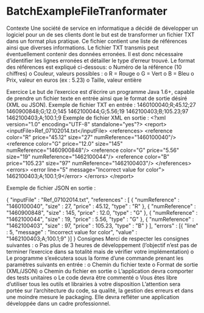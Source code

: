 # BatchExampleFileTranformater
Contexte
Une société de service en informatique a décidé de développer un logiciel pour un de ses clients dont
le but est de transformer un fichier TXT dans un format plus pratique.
Ce fichier contient une liste de références ainsi que diverses informations.
Le fichier TXT transmis peut éventuellement contenir des données erronées.
Il est donc nécessaire d’identifier les lignes erronées et détailler le type d’erreur trouvé.
Le format des références est expliqué ci-dessous:
o Numéro de la référence (10 chiffres)
o Couleur, valeurs possibles :
o R = Rouge
o G = Vert
o B = Bleu
o Prix, valeur en euros (ex : 5.23)
o Taille, valeur entière

Exercice
Le but de l’exercice est d’écrire un programme Java 1.6+, capable de prendre un fichier texte en
entrée ainsi que le format de sortie désiré (XML ou JSON).
Exemple de fichier TXT en entrée :
1460100040;R;45.12;27
1460900848;G;12.0;145
1462100044;G;5.56;19
1462100403;B;105.23;97
1462100403;A;100.1;9
Exemple de fichier XML en sortie :
&lt;?xml version=&quot;1.0&quot; encoding=&quot;UTF-8&quot; standalone=&quot;yes&quot;?&gt;
&lt;report&gt;
&lt;inputFile&gt;Ref_07102014.txt&lt;/inputFile&gt;
&lt;references&gt;
&lt;reference color=&quot;R&quot; price=&quot;45.12&quot; size=&quot;27&quot; numReference=&quot;1460100040&quot;/&gt;
&lt;reference color=&quot;G&quot; price=&quot;12.0&quot; size=&quot;145&quot; numReference=&quot;1460900848&quot;/&gt;
&lt;reference color=&quot;G&quot; price=&quot;5.56&quot; size=&quot;19&quot; numReference=&quot;1462100044&quot;/&gt;
&lt;reference color=&quot;B&quot; price=&quot;105.23&quot; size=&quot;97&quot; numReference=&quot;1462100403&quot;/&gt;
&lt;/references&gt;
&lt;errors&gt;
&lt;error line=&quot;5&quot; message=&quot;Incorrect value for color&quot;&gt;
1462100403;A;100.1;9&lt;/error&gt;
&lt;/errors&gt;
&lt;/report&gt;

Exemple de fichier JSON en sortie :

{
&quot;inputFile&quot; : &quot;Ref_07102014.txt&quot;,
&quot;references&quot; : [ {
&quot;numReference&quot; : &quot;1460100040&quot;,
&quot;size&quot; : 27,
&quot;price&quot; : 45.12,
&quot;type&quot; : &quot;R&quot;
}, {
&quot;numReference&quot; : &quot;1460900848&quot;,
&quot;size&quot; : 145,
&quot;price&quot; : 12.0,
&quot;type&quot; : &quot;G&quot;
}, {
&quot;numReference&quot; : &quot;1462100044&quot;,
&quot;size&quot; : 19,
&quot;price&quot; : 5.56,
&quot;type&quot; : &quot;G&quot;
}, {
&quot;numReference&quot; : &quot;1462100403&quot;,
&quot;size&quot; : 97,
&quot;price&quot; : 105.23,
&quot;type&quot; : &quot;B&quot;
} ],
&quot;errors&quot; : [{
&quot;line&quot; : 5,
&quot;message&quot; : &quot;Incorrect value for color&quot;,
&quot;value&quot; : &quot;1462100403;A;100.1;9&quot;
}]
}
Consignes
Merci de respecter les consignes suivantes :
o Pas plus de 3 heures de développement (l’objectif n’est pas de terminer l’exercice dans sa
totalité mais de vérifier votre implémentation)
o Le programme s’exécutera sous la forme d’une commande prenant les paramètres suivants
en entrée :
o Chemin du fichier texte
o Format de sortie (XML/JSON)
o Chemin du fichier en sortie
o L’application devra comporter des tests unitaires
o Le code devra être commenté
o Vous êtes libre d’utiliser tous les outils et librairies à votre disposition
L’attention sera portée sur l’architecture du code, sa qualité, la gestion des erreurs et dans une
moindre mesure le packaging. Elle devra refléter une application développée dans un cadre
professionnel.
